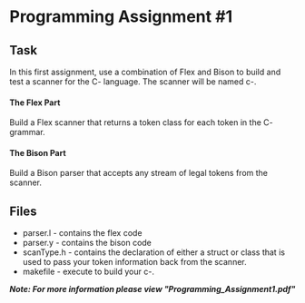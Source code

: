 # Programming Assignment #1

## Task
In this first assignment, use a combination of Flex and Bison to build and test a scanner for the C- language. The scanner will be named c-.

#### The Flex Part 
Build a Flex scanner that returns a token class for each token in the C- grammar.

#### The Bison Part 
Build a Bison parser that accepts any stream of legal tokens from the scanner.

## Files
* parser.l - contains the flex code
* parser.y - contains the bison code
* scanType.h - contains the declaration of either a struct or class that is used to pass your token information back from the scanner.
* makefile - execute to build your c-.


**_Note: For more information please view "Programming_Assignment1.pdf"_**

